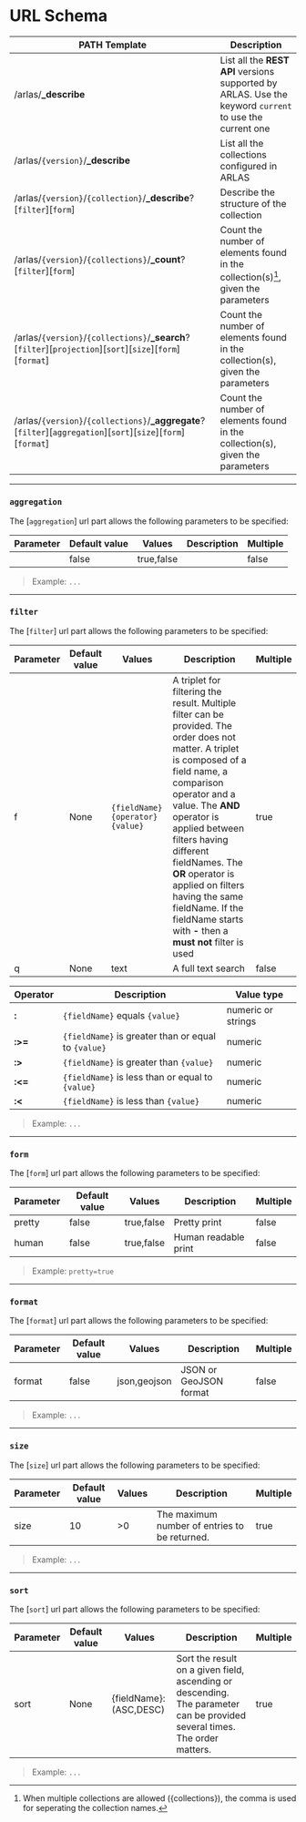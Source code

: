 # URL Schema


| PATH Template | Description |
| ---- | -------- |
| /arlas/**_describe**                                              |  List all the **REST API** versions supported by ARLAS. Use the keyword `current` to use the current one |
| /arlas/`{version}`/**_describe**                                  |  List all the collections configured in ARLAS  |
| /arlas/`{version}`/`{collection}`/**_describe**?[`filter`][`form`]|  Describe the structure of the collection  |
| /arlas/`{version}`/`{collections}`/**_count**?[`filter`][`form`]  |  Count the number of elements found in the collection(s)[^2], given the parameters  |
| /arlas/`{version}`/`{collections}`/**_search**?[`filter`][`projection`][`sort`][`size`][`form`][`format`]      |  Count the number of elements found in the collection(s), given the parameters  |
| /arlas/`{version}`/`{collections}`/**_aggregate**?[`filter`][`aggregation`][`sort`][`size`][`form`][`format`]      |  Count the number of elements found in the collection(s), given the parameters  |

[^2]: When multiple collections are allowed ({collections}), the comma is used for seperating the collection names.


---
### `aggregation`

The [`aggregation`] url part allows the following parameters to be specified:

| Parameter | Default value | Values | Description | Multiple |
| --- | --- | --- | ------ | --- |
|  | false | true,false |  | false |

> Example: `...`


---
### `filter`

The [`filter`] url part allows the following parameters to be specified:

| Parameter | Default value | Values | Description | Multiple |
| --- | --- | --- | ------ | --- |
| f | None | `{fieldName}{operator}{value}` | A triplet for filtering the result. Multiple filter can be provided. The order does not matter. A triplet is composed of a field name, a comparison operator and a value. The **AND** operator is applied between filters having different fieldNames. The **OR** operator is applied on filters having the same fieldName. If the fieldName starts with **-** then a **must not** filter is used | true |
| q | None | text | A full text search | false |


| Operator | Description | Value type |
| --- | ------ | --- |
| **:** | `{fieldName}` equals `{value}` | numeric or strings |
| **:>=** | `{fieldName}` is greater than or equal to `{value}` | numeric |
| **:>** | `{fieldName}` is greater than `{value}` | numeric |
| **:<=** | `{fieldName}` is less than or equal to `{value}` | numeric |
| **:<** | `{fieldName}` is less than `{value}` | numeric |

> Example: `...`

---
### `form`

The [`form`] url part allows the following parameters to be specified:

| Parameter | Default value | Values | Description | Multiple |
| --- | --- | --- | ------ | --- |
| pretty | false | true,false | Pretty print | false |
| human | false | true,false | Human readable print | false |

> Example: `pretty=true`

---
### `format`

The [`format`] url part allows the following parameters to be specified:

| Parameter | Default value | Values | Description | Multiple |
| --- | --- | --- | ------ | --- |
| format | false | json,geojson | JSON or GeoJSON format | false |

> Example: `...`

---
### `size`

The [`size`] url part allows the following parameters to be specified:

| Parameter | Default value | Values | Description | Multiple |
| --- | --- | --- | ------ | --- |
| size | 10 | >0 | The maximum number of entries to be returned.  | true |

> Example: `...`

---
### `sort`

The [`sort`] url part allows the following parameters to be specified:

| Parameter | Default value | Values | Description | Multiple |
| --- | --- | --- | ------ | --- |
| sort | None | {fieldName}:(ASC,DESC) | Sort the result on a given field, ascending or descending. The parameter can be provided several times. The order matters.  | true |

> Example: `...`
